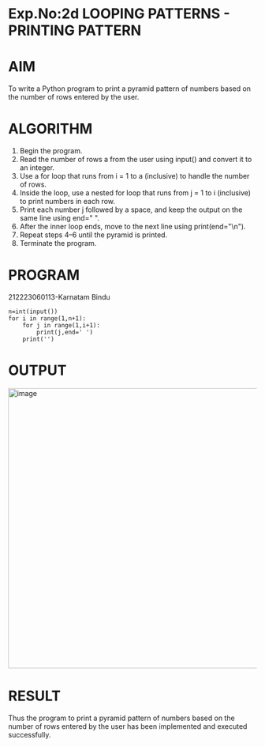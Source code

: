 # Exp.No:2d LOOPING PATTERNS - PRINTING PATTERN
# AIM
To write a Python program to print a pyramid pattern of numbers based on the number of rows entered by the user.

# ALGORITHM
1. Begin the program.
2. Read the number of rows a from the user using input() and convert it to an integer.
3. Use a for loop that runs from i = 1 to a (inclusive) to handle the number of rows.
4. Inside the loop, use a nested for loop that runs from j = 1 to i (inclusive) to print numbers in each row.
5. Print each number j followed by a space, and keep the output on the same line using end=" ".
6. After the inner loop ends, move to the next line using print(end="\n").
7. Repeat steps 4–6 until the pyramid is printed.
8. Terminate the program.

# PROGRAM
212223060113-Karnatam Bindu
```
n=int(input())
for i in range(1,n+1):
    for j in range(1,i+1):
        print(j,end=' ')
    print('')
```
# OUTPUT
<img width="1199" height="567" alt="image" src="https://github.com/user-attachments/assets/f67a81e9-b42a-474d-9f0e-47d06bba8294" />

# RESULT
Thus the program to print a pyramid pattern of numbers based on the number of rows entered by the user has been implemented and executed successfully.
